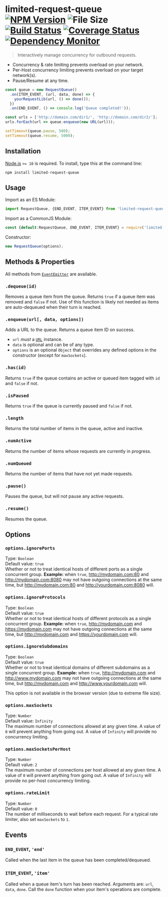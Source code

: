 # limited-request-queue [![NPM Version][npm-image]][npm-url] ![File Size][filesize-image] [![Build Status][travis-image]][travis-url] [![Coverage Status][coveralls-image]][coveralls-url] [![Dependency Monitor][greenkeeper-image]][greenkeeper-url]

> Interactively manage concurrency for outbound requests.


* Concurrency & rate limiting prevents overload on your network.
* Per-Host concurrency limiting prevents overload on your target network(s).
* Pause/Resume at any time.

```js
const queue = new RequestQueue()
  .on(ITEM_EVENT, (url, data, done) => {
    yourRequestLib(url, () => done());
  })
  .on(END_EVENT, () => console.log('Queue completed!'));

const urls = ['http://domain.com/dir1/', 'http://domain.com/dir2/'];
urls.forEach(url => queue.enqueue(new URL(url)));

setTimeout(queue.pause, 500);
setTimeout(queue.resume, 5000);
```


## Installation

[Node.js](http://nodejs.org) `>= 10` is required. To install, type this at the command line:
```shell
npm install limited-request-queue
```


## Usage

Import as an ES Module:
```js
import RequestQueue, {END_EVENT, ITEM_EVENT} from 'limited-request-queue';
```

Import as a CommonJS Module:
```js
const {default:RequestQueue, END_EVENT, ITEM_EVENT} = require('limited-request-queue');
```

Constructor:
```js
new RequestQueue(options);
```


## Methods & Properties

All methods from [`EventEmitter`](https://nodejs.org/api/events.html#events_class_eventemitter) are available.

### `.dequeue(id)`
Removes a queue item from the queue. Returns `true` if a queue item was removed and `false` if not. Use of this function is likely not needed as items are auto-dequeued when their turn is reached.

### `.enqueue(url[, data, options])`
Adds a URL to the queue. Returns a queue item ID on success.

* `url` *must* a [`URL`](https://developer.mozilla.org/en/docs/Web/API/URL/) instance.
* `data` is optional and can be of any type.
* `options` is an optional `Object` that overrides any defined options in the constructor (except for `maxSockets`).

### `.has(id)`
Returns `true` if the queue contains an active or queued item tagged with `id` and `false` if not.

### `.isPaused`
Returns `true` if the queue is currently paused and `false` if not.

### `.length`
Returns the total number of items in the queue, active and inactive.

### `.numActive`
Returns the number of items whose requests are currently in progress.

### `.numQueued`
Returns the number of items that have not yet made requests.

### `.pause()`
Pauses the queue, but will not pause any active requests.

### `.resume()`
Resumes the queue.


## Options

### `options.ignorePorts`
Type: `Boolean`  
Default value: `true`  
Whether or not to treat identical hosts of different ports as a single concurrent group. **Example:** when `true`, http://mydomain.com:80 and http://mydomain.com:8080 may not have outgoing connections at the same time, but http://mydomain.com:80 and http://yourdomain.com:8080 will.

### `options.ignoreProtocols`
Type: `Boolean`  
Default value: `true`  
Whether or not to treat identical hosts of different protocols as a single concurrent group. **Example:** when `true`, http://mydomain.com and https://mydomain.com may not have outgoing connections at the same time, but http://mydomain.com and https://yourdomain.com will.

### `options.ignoreSubdomains`
Type: `Boolean`  
Default value: `true`  
Whether or not to treat identical domains of different subdomains as a single concurrent group. **Example:** when `true`, http://mydomain.com and http://www.mydomain.com may not have outgoing connections at the same time, but http://mydomain.com and http://www.yourdomain.com will.

This option is not available in the browser version (due to extreme file size).

### `options.maxSockets`
Type: `Number`  
Default value: `Infinity`  
The maximum number of connections allowed at any given time. A value of `0` will prevent anything from going out. A value of `Infinity` will provide no concurrency limiting.

### `options.maxSocketsPerHost`
Type: `Number`  
Default value: `2`  
The maximum number of connections per host allowed at any given time. A value of `0` will prevent anything from going out. A value of `Infinity` will provide no per-host concurrency limiting.

### `options.rateLimit`
Type: `Number`  
Default value: `0`  
The number of milliseconds to wait before each request. For a typical rate limiter, also set `maxSockets` to `1`.


## Events

### `END_EVENT`, `'end'`
Called when the last item in the queue has been completed/dequeued.

### `ITEM_EVENT`, `'item'`
Called when a queue item's turn has been reached. Arguments are: `url`, `data`, `done`. Call the `done` function when your item's operations are complete.


[npm-image]: https://img.shields.io/npm/v/limited-request-queue.svg
[npm-url]: https://npmjs.org/package/limited-request-queue
[filesize-image]: https://img.shields.io/badge/size-4.6kB%20gzipped-blue.svg
[travis-image]: https://img.shields.io/travis/stevenvachon/limited-request-queue.svg
[travis-url]: https://travis-ci.org/stevenvachon/limited-request-queue
[coveralls-image]: https://img.shields.io/coveralls/stevenvachon/limited-request-queue.svg
[coveralls-url]: https://coveralls.io/github/stevenvachon/limited-request-queue
[greenkeeper-image]: https://badges.greenkeeper.io/stevenvachon/limited-request-queue.svg
[greenkeeper-url]: https://greenkeeper.io/
